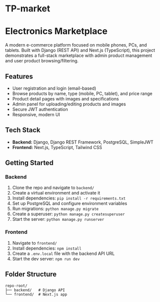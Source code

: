 # TP-market
# Electronics Marketplace

A modern e-commerce platform focused on mobile phones, PCs, and tablets. Built with Django (REST API) and Next.js (TypeScript), this project demonstrates a full-stack marketplace with admin product management and user product browsing/filtering.

## Features

- User registration and login (email-based)
- Browse products by name, type (mobile, PC, tablet), and price range
- Product detail pages with images and specifications
- Admin panel for uploading/editing products and images
- Secure JWT authentication
- Responsive, modern UI

## Tech Stack

- **Backend:** Django, Django REST Framework, PostgreSQL, SimpleJWT
- **Frontend:** Next.js, TypeScript, Tailwind CSS


## Getting Started

### Backend
1. Clone the repo and navigate to `backend/`
2. Create a virtual environment and activate it
3. Install dependencies: `pip install -r requirements.txt`
4. Set up PostgreSQL and configure environment variables
5. Run migrations: `python manage.py migrate`
6. Create a superuser: `python manage.py createsuperuser`
7. Start the server: `python manage.py runserver`

### Frontend
1. Navigate to `frontend/`
2. Install dependencies: `npm install`
3. Create a `.env.local` file with the backend API URL
4. Start the dev server: `npm run dev`

## Folder Structure

```
repo-root/
├── backend/   # Django API
└── frontend/  # Next.js app
```
